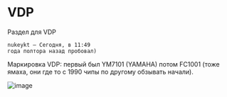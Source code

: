 # VDP

Раздел для VDP

```
nukeykt — Сегодня, в 11:49
года полтора назад пробовал)
```

Маркировка VDP: первый был YM7101 (YAMAHA) потом FC1001 (тоже ямаха, они где то с 1990 чипы по другому обзывать начали).

![image](https://user-images.githubusercontent.com/5828819/176869971-76b85399-3c73-4903-aa8d-abc61f7090d7.png)
